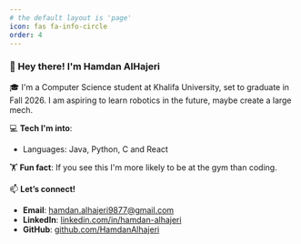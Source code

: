 ```yaml
---
# the default layout is 'page'
icon: fas fa-info-circle
order: 4
---
```

### 👋 Hey there! I'm Hamdan AlHajeri  

🎓 I'm a Computer Science student at Khalifa University, set to graduate in Fall 2026. I am aspiring to learn robotics in the future, maybe create a large mech.

💻 **Tech I'm into**:  
- Languages: Java, Python, C and React


🏋️ **Fun fact**: If you see this I'm more likely to be at the gym than coding.

📫 **Let’s connect!**  
- **Email**: [hamdan.alhajeri9877@gmail.com](mailto:hamdan.alhajeri9877@gmail.com)  
- **LinkedIn**: [linkedin.com/in/hamdan-alhajeri](https://www.linkedin.com/in/hamdan-alhajeri/)  
- **GitHub**: [github.com/HamdanAlhajeri](https://github.com/HamdanAlhajeri)
